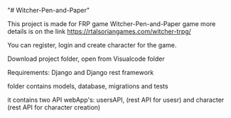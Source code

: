 "# Witcher-Pen-and-Paper" 

This project is made for FRP game Witcher-Pen-and-Paper game 
more details is on the link https://rtalsoriangames.com/witcher-trpg/

You can register, login and create character for the game.

Download project folder, open from Visualcode folder

Requirements:
Django and Django rest framework

folder contains models, database, migrations and tests

it contains two API webApp's: usersAPI, (rest API for usesr) and character (rest API for character creation)
